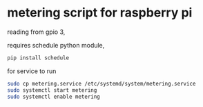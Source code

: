 # metering script for raspberry pi

reading from gpio 3,

requires schedule python module, 
```bash
pip install schedule
```

for service to run 
```bash
sudo cp metering.service /etc/systemd/system/metering.service
sudo systemctl start metering
sudo systemctl enable metering
```
